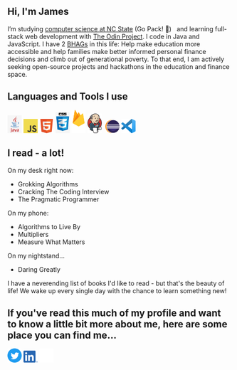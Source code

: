 ## Hi, I'm James
I’m studying <a href="https://www.engineeringonline.ncsu.edu/programs-and-courses/certificates/computer-programming-certificate/courses/">computer science at NC State</a> (Go Pack! :wolf:) &nbsp; and learning full-stack web development with <a href="https://www.theodinproject.com/">The Odin Project</a>. I code in Java and JavaScript. I have 2 <a href="https://www.jimcollins.com/article_topics/articles/BHAG.html">BHAGs</a> in this life: Help make education more accessible and help families make better informed personal finance decisions and climb out of generational poverty. To that end, I am actively seeking open-source projects and hackathons in the education and finance space. 
<h2>Languages and Tools I use</h2>
<p>
<img src="images/Java.png" alt="" width="32px">
<img src="images/JavaScript-logo.png" alt="" width="32px">
<img src="images/html.png" alt="" width="32px">
<img src="images/css.png" alt="" width="32px">
<img src="images/Firebase.png" alt="" width="32px">
<img src="images/Jenkins.png" alt="" width="32px">
<img src="images/boostrap.png" alt="" width="32px">
<img src="images/eclipse.png" alt="" width="32px">
<img src="images/vscode.png" alt="" width="32px">
</p>
<h2>I read - a lot!</h2>
<p>On my desk right now:</p>
<ul>
  <li>Grokking Algorithms</li>
  <li>Cracking The Coding Interview</li>
  <li>The Pragmatic Programmer</li>
</ul>
<p>On my phone:</p>
<ul>
  <li>Algorithms to Live By</li>
  <li>Multipliers</li>
  <li>Measure What Matters</li>
</ul>
<p>On my nightstand...</p>
<ul>
  <li>Daring Greatly</li>
</ul>
<p>I have a neverending list of books I'd like to read - but that's the beauty of life! We wake up every single day with the chance to learn something new!</p>
<h2>If you've read this much of my profile and want to know a little bit more about me, here are some place you can find me...</h2>
<p><a href="https://twitter.com/JamesDelles target="blank""><img src="images/Twitter.png" alt="James Delles Twitter Feed" width="32px"></a> <a href="https://www.linkedin.com/in/jamesdelles" target="blank"><img src="images/LI.png" alt="LinkedIn Profile" width="32px"></a> <a href="https://codepen.io/jdelles" target="blank"><img src="images/codepen.png" alt="CodePen Profile" width="32px"></a></p>